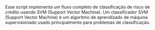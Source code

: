 Esse script implementa um fluxo completo de classificação de risco de crédito usando SVM (Support Vector Machine). Um classificador SVM (Support Vector Machine) é um algoritmo de aprendizado de máquina supervisionado usado principalmente para problemas de classificação.
